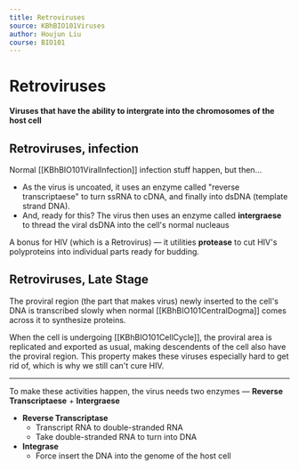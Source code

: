 ```yaml
---
title: Retroviruses
source: KBhBIO101Viruses
author: Houjun Liu
course: BIO101
---
```


# Retroviruses
**Viruses that have the ability to intergrate into the chromosomes of the host cell**

## Retroviruses, infection
Normal [[KBhBIO101ViralInfection]] infection stuff happen, but then...

* As the virus is uncoated, it uses an enzyme called "reverse transcriptaese" to turn ssRNA to cDNA, and finally into dsDNA (template strand DNA).
* And, ready for this? The virus then uses an enzyme called **intergraese** to thread the viral dsDNA into the cell's normal nucleaus

A bonus for HIV (which is a Retrovirus) — it utilities **protease** to cut HIV's polyproteins into individual parts ready for budding.

## Retroviruses, Late Stage
The proviral region (the part that makes virus) newly inserted to the cell's DNA is transcribed slowly when normal [[KBhBIO101CentralDogma]] comes across it to synthesize proteins.

When the cell is undergoing [[KBhBIO101CellCycle]], the proviral area is replicated and exported as usual, making descendents of the cell also have the proviral region. This property makes these viruses especially hard to get rid of, which is why we still can't cure HIV.

***

To make these activities happen, the virus needs two enzymes — **Reverse Transcriptaese** + **Intergraese**

- **Reverse Transcriptase**
	- Transcript RNA to double-stranded RNA
	- Take double-stranded RNA to turn into DNA
- **Integrase**
	- Force insert the DNA into the genome of the host cell


